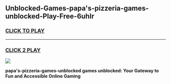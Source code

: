 
## Unblocked-Games-papa's-pizzeria-games-unblocked-Play-Free-6uhlr
<h3>
<a href="https://premium76.site?title=papa's-pizzeria-games-unblocked&ref=10A">CLICK TO PLAY</a></h3>
<hr>

<h3>
<a href="https://premium76.site?title=papa's-pizzeria-games-unblocked&ref=10A">CLICK 2 PLAY</a>
  
</h3>

<a href="https://premium76.site?title=papa's-pizzeria-games-unblocked&ref=10A"><img src="https://clearcache.store/games.png"></a>


**papa's-pizzeria-games-unblocked games unblocked: Your Gateway to Fun and Accessible Online Gaming**
